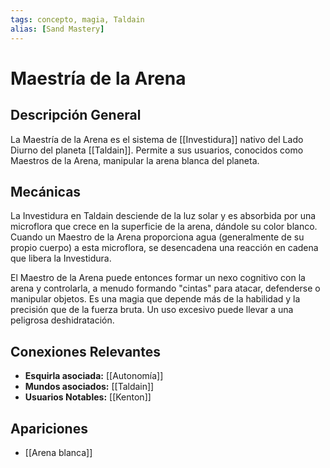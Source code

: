 ```yaml
---
tags: concepto, magia, Taldain
alias: [Sand Mastery]
---
```


# Maestría de la Arena

## Descripción General
La Maestría de la Arena es el sistema de [[Investidura]] nativo del Lado Diurno del planeta [[Taldain]]. Permite a sus usuarios, conocidos como Maestros de la Arena, manipular la arena blanca del planeta.

## Mecánicas
La Investidura en Taldain desciende de la luz solar y es absorbida por una microflora que crece en la superficie de la arena, dándole su color blanco. Cuando un Maestro de la Arena proporciona agua (generalmente de su propio cuerpo) a esta microflora, se desencadena una reacción en cadena que libera la Investidura.

El Maestro de la Arena puede entonces formar un nexo cognitivo con la arena y controlarla, a menudo formando "cintas" para atacar, defenderse o manipular objetos. Es una magia que depende más de la habilidad y la precisión que de la fuerza bruta. Un uso excesivo puede llevar a una peligrosa deshidratación.

## Conexiones Relevantes
* **Esquirla asociada:** [[Autonomía]]
* **Mundos asociados:** [[Taldain]]
* **Usuarios Notables:** [[Kenton]]

## Apariciones
* [[Arena blanca]]
